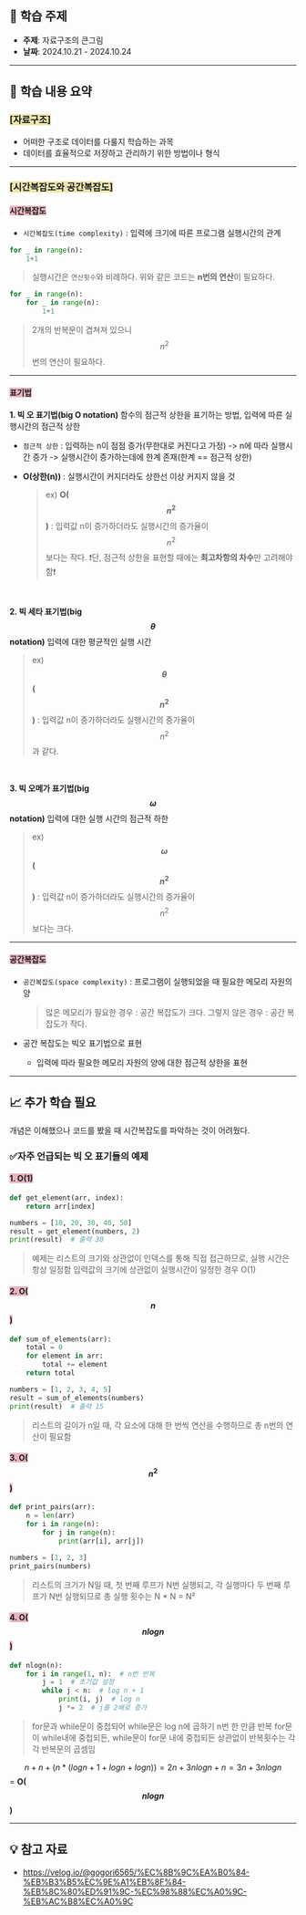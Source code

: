 ## 📖 학습 주제

- **주제**: 자료구조의 큰그림
- **날짜**: 2024.10.21 - 2024.10.24

---

## 📌 학습 내용 요약

### <span style='background-color: #ede6b1'>[자료구조]</span>

- 어떠한 구조로 데이터를 다룰지 학습하는 과목
- 데이터를 효율적으로 저장하고 관리하기 위한 방법이나 형식

---

### <span style='background-color: #ede6b1'>[시간복잡도와 공간복잡도]</span>

#### <span style='background-color: #e7b5bf'>시간복잡도</span>

- `시간복잡도(time complexity)` : 입력에 크기에 따른 프로그램 실행시간의 관계

```python
for _ in range(n):
    1+1
```

> 실행시간은 `연산횟수`와 비례하다.
> 위와 같은 코드는 **n번의 연산**이 필요하다.

```python
for _ in range(n):
    for _ in range(n):
        1+1
```

> 2개의 반복문이 겹쳐져 있으니 $$n^2$$번의 연산이 필요하다.

---

#### <span style='background-color: #e7b5bf'>표기법</span>

**1. 빅 오 표기법(big O notation)**
함수의 점근적 상한을 표기하는 방법, 입력에 따른 실행시간의 점근적 상한

- `점근적 상한` : 입력하는 n이 점점 증가(무한대로 커진다고 가정) -> n에 따라 실행시간 증가 -> 실행시간이 증가하는데에 한계 존재(한계 == 점근적 상한)

- **O(상한(n))** : 실행시간이 커지더라도 상한선 이상 커지지 않을 것
  > ex) **O($$n^2$$)** : 입력값 n이 증가하더라도 실행시간의 증가율이 $$n^2$$보다는 작다.
  > ❗단, 점근적 상한을 표현할 때에는 **최고차항의 차수**만 고려해야 함❗

<br>

**2. 빅 세타 표기법(big $$\theta$$ notation)**
입력에 대한 평균적인 실행 시간

> ex) **$$\theta$$($$n^2$$)** : 입력값 n이 증가하더라도 실행시간의 증가율이 $$n^2$$과 같다.

<br>

**3. 빅 오메가 표기법(big $$\omega$$ notation)**
입력에 대한 실행 시간의 점근적 하한

> ex) **$$\omega$$($$n^2$$)** : 입력값 n이 증가하더라도 실행시간의 증가율이 $$n^2$$보다는 크다.

---

#### <span style='background-color: #e7b5bf'>공간복잡도</span>

- `공간복잡도(space complexity)` : 프로그램이 실행되었을 때 필요한 메모리 자원의 양

  > 많은 메모리가 필요한 경우 : 공간 복잡도가 크다.
  > 그렇지 않은 경우 : 공간 복잡도가 작다.

- 공간 복잡도는 빅오 표기법으로 표현
  - 입력에 따라 필요한 메모리 자원의 양에 대한 점근적 상한을 표현

---

## 📈 추가 학습 필요

개념은 이해했으나 코드를 봤을 때 시간복잡도를 파악하는 것이 어려웠다.

### ✅자주 언급되는 빅 오 표기들의 예제

#### <span style='background-color: #e7b5bf'>1. O(1)</span>

```python
def get_element(arr, index):
    return arr[index]

numbers = [10, 20, 30, 40, 50]
result = get_element(numbers, 2)
print(result)  # 출력 30

```

> 예제는 리스트의 크기와 상관없이 인덱스를 통해 직접 접근하므로, 실행 시간은 항상 일정함
> 입력값의 크기에 상관없이 실행시간이 일정한 경우 O(1)

#### <span style='background-color: #e7b5bf'>2. O($$n$$)</span>

```python
def sum_of_elements(arr):
    total = 0
    for element in arr:
        total += element
    return total

numbers = [1, 2, 3, 4, 5]
result = sum_of_elements(numbers)
print(result)  # 출력 15
```

> 리스트의 길이가 n일 때, 각 요소에 대해 한 번씩 연산을 수행하므로 총 n번의 연산이 필요함

#### <span style='background-color: #e7b5bf'>3. O($$n^2$$)</span>

```python
def print_pairs(arr):
    n = len(arr)
    for i in range(n):
        for j in range(n):
            print(arr[i], arr[j])

numbers = [1, 2, 3]
print_pairs(numbers)
```

> 리스트의 크기가 N일 때, 첫 번째 루프가 N번 실행되고, 각 실행마다 두 번째 루프가 N번 실행되므로 총 실행 횟수는 N \* N = N²

#### <span style='background-color: #e7b5bf'>4. O($$nlogn$$)</span>

```python
def nlogn(n):
    for i in range(1, n):  # n번 반복
        j = 1  # 초기값 설정
        while j < n:  # log n + 1
            print(i, j)  # log n
            j *= 2  # j를 2배로 증가
```

> for문과 while문이 중첩되어 while문은 log n에 곱하기 n번 한 만큼 반복
> for문이 while내에 중첩되든, while문이 for문 내에 중첩되든 상관없이 반복횟수는 각각 반복문의 곱셈임

$$n+n+(n*(log n+1+log n+log n)) = 2n+3n log n+n = 3n + 3n log n$$
= **O($$n log n$$)**

---

## 💡 참고 자료

- https://velog.io/@gogori6565/%EC%8B%9C%EA%B0%84-%EB%B3%B5%EC%9E%A1%EB%8F%84-%EB%8C%80%ED%91%9C-%EC%98%88%EC%A0%9C-%EB%AC%B8%EC%A0%9C
